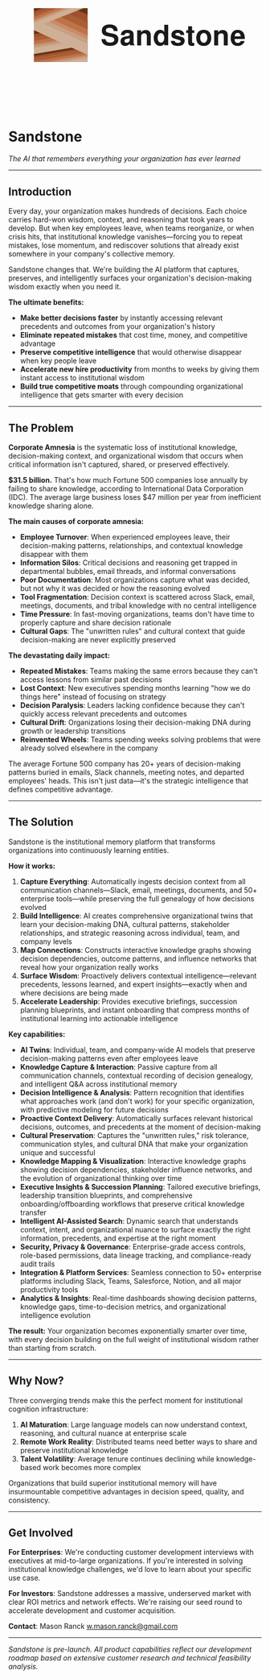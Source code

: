 <?xml version="1.0" encoding="UTF-8" standalone="no"?>
<!-- Created with Inkscape (http://www.inkscape.org/) -->

<svg
   width="1366"
   height="768"
   viewBox="0 0 1366 768"
   version="1.1"
   id="svg1"
   xmlns="http://www.w3.org/2000/svg"
   xmlns:svg="http://www.w3.org/2000/svg">
  <defs
     id="defs1">
    <clipPath
       clipPathUnits="userSpaceOnUse"
       id="clipPath131-01-8">
      <rect
         style="fill:#000000;stroke-width:11.5375"
         id="rect131-6-3"
         width="798.97339"
         height="798.97339"
         x="47.654179"
         y="50.008877" />
    </clipPath>
  </defs>
  <g
     id="layer1">
    <g
       id="g131-6-9"
       clip-path="url(#clipPath131-01-8)"
       transform="matrix(0.362872,0,0,0.362872,120.18305,212.3968)">
      <rect
         style="display:inline;fill:#c6a184;fill-opacity:1;stroke:none;stroke-width:11.6687;stroke-dasharray:none;stroke-opacity:1"
         id="rect128-1-9"
         width="1058.9996"
         height="36.143738"
         x="-178.79582"
         y="885.27997"
         transform="rotate(-9.5067012)" />
      <rect
         style="fill:#cfb097;fill-opacity:1;stroke:none;stroke-width:20.5357;stroke-dasharray:none;stroke-opacity:1"
         id="rect128-8-8-2"
         width="1863.7302"
         height="63.609253"
         x="-989.16626"
         y="916.69189"
         transform="rotate(-9.5067012)" />
      <rect
         style="fill:#cc8a68;fill-opacity:1;stroke:none;stroke-width:11.7001;stroke-dasharray:none;stroke-opacity:1"
         id="rect129-9-5"
         width="1064.9957"
         height="40.661846"
         x="-184.81009"
         y="850.92999"
         transform="rotate(-9.5067012)" />
      <rect
         style="fill:#bb7448;fill-opacity:1;stroke:none;stroke-width:12.7643;stroke-dasharray:none;stroke-opacity:1"
         id="rect130-8-5"
         width="1075.7739"
         height="43.712055"
         x="-184.27046"
         y="825.85223"
         transform="rotate(-9.5067012)" />
      <rect
         style="fill:#ab5d35;fill-opacity:1;stroke:none;stroke-width:12.7643;stroke-dasharray:none;stroke-opacity:1"
         id="rect130-1-4-3"
         width="1075.7739"
         height="43.712055"
         x="-179.72864"
         y="789.10583"
         transform="rotate(-9.5067012)" />
      <rect
         style="fill:#9e532c;fill-opacity:1;stroke:none;stroke-width:12.7643;stroke-dasharray:none;stroke-opacity:1"
         id="rect130-1-7-1-3"
         width="1075.7739"
         height="43.712055"
         x="-181.35471"
         y="747.71545"
         transform="rotate(-9.5067012)" />
      <rect
         style="fill:#683314;fill-opacity:1;stroke:none;stroke-width:13.5293;stroke-dasharray:none;stroke-opacity:1"
         id="rect130-1-7-7-43-3"
         width="1142.9623"
         height="46.222195"
         x="-241.78455"
         y="712.6275"
         transform="rotate(-9.5067012)" />
      <rect
         style="fill:#c6a184;fill-opacity:1;stroke:none;stroke-width:15.3985;stroke-dasharray:none;stroke-opacity:1"
         id="rect128-0-9-7"
         width="1397.5039"
         height="47.696911"
         x="-204.15575"
         y="604.59351"
         transform="rotate(-9.5067012)" />
      <rect
         style="fill:#cfb097;fill-opacity:1;stroke:none;stroke-width:27.0998;stroke-dasharray:none;stroke-opacity:1"
         id="rect128-8-2-8-4"
         width="2459.4629"
         height="83.94165"
         x="-1273.1215"
         y="643.44305"
         transform="rotate(-9.5067012)" />
      <rect
         style="fill:#cc8a68;fill-opacity:1;stroke:none;stroke-width:15.44;stroke-dasharray:none;stroke-opacity:1"
         id="rect129-8-8-3"
         width="1405.4166"
         height="53.659214"
         x="-212.09245"
         y="559.26373"
         transform="rotate(-9.5067012)" />
      <rect
         style="fill:#bb7448;fill-opacity:1;stroke:none;stroke-width:16.8443;stroke-dasharray:none;stroke-opacity:1"
         id="rect130-6-0-8"
         width="1419.64"
         height="57.684406"
         x="-211.38033"
         y="526.16998"
         transform="rotate(-9.5067012)" />
      <rect
         style="fill:#ab5d35;fill-opacity:1;stroke:none;stroke-width:16.8443;stroke-dasharray:none;stroke-opacity:1"
         id="rect130-1-0-8-0"
         width="1419.64"
         height="57.684406"
         x="-205.38667"
         y="477.67776"
         transform="rotate(-9.5067012)" />
      <rect
         style="fill:#9e532c;fill-opacity:1;stroke:none;stroke-width:16.8443;stroke-dasharray:none;stroke-opacity:1"
         id="rect130-1-7-2-7-8"
         width="1419.64"
         height="57.684406"
         x="-207.53255"
         y="423.05713"
         transform="rotate(-9.5067012)" />
      <rect
         style="fill:#683314;fill-opacity:1;stroke:none;stroke-width:17.8539;stroke-dasharray:none;stroke-opacity:1"
         id="rect130-1-7-7-4-7-8"
         width="1508.3048"
         height="60.996899"
         x="-287.27844"
         y="376.75348"
         transform="rotate(-9.5067012)" />
      <rect
         style="fill:#c6a184;fill-opacity:1;stroke:none;stroke-width:28.7225;stroke-dasharray:none;stroke-opacity:1"
         id="rect128-3-8-0"
         width="2740.8013"
         height="84.616219"
         x="-620.51324"
         y="99.599617"
         transform="matrix(0.9087981,0.41723616,-0.55880549,0.82929875,0,0)" />
      <rect
         style="fill:#cfb097;fill-opacity:1;stroke:none;stroke-width:50.753;stroke-dasharray:none;stroke-opacity:1"
         id="rect128-8-4-3-6"
         width="4841.3311"
         height="149.56958"
         x="-2729.5872"
         y="176.32584"
         transform="matrix(0.90858342,0.41770345,-0.55828454,0.82964955,0,0)" />
      <rect
         style="fill:#cc8a68;fill-opacity:1;stroke:none;stroke-width:28.8001;stroke-dasharray:none;stroke-opacity:1"
         id="rect129-4-8-8"
         width="2756.3198"
         height="95.193588"
         x="-636.07898"
         y="19.182669"
         transform="matrix(0.9087981,0.41723616,-0.55880549,0.82929875,0,0)" />
      <rect
         style="fill:#bb7448;fill-opacity:1;stroke:none;stroke-width:31.4196;stroke-dasharray:none;stroke-opacity:1"
         id="rect130-60-3-1"
         width="2784.2148"
         height="102.33444"
         x="-634.68201"
         y="-39.526924"
         transform="matrix(0.9087981,0.41723616,-0.55880549,0.82929875,0,0)" />
      <rect
         style="fill:#ab5d35;fill-opacity:1;stroke:none;stroke-width:31.4196;stroke-dasharray:none;stroke-opacity:1"
         id="rect130-1-6-7-9"
         width="2784.2148"
         height="102.33444"
         x="-622.92743"
         y="-125.55416"
         transform="matrix(0.9087981,0.41723616,-0.55880549,0.82929875,0,0)" />
      <rect
         style="fill:#9e532c;fill-opacity:1;stroke:none;stroke-width:31.4196;stroke-dasharray:none;stroke-opacity:1"
         id="rect130-1-7-6-1-8"
         width="2784.2148"
         height="102.33444"
         x="-627.13629"
         y="-222.4534"
         transform="matrix(0.9087981,0.41723616,-0.55880549,0.82929875,0,0)" />
      <rect
         style="fill:#683314;fill-opacity:1;stroke:none;stroke-width:33.3024;stroke-dasharray:none;stroke-opacity:1"
         id="rect130-1-7-7-1-0-9"
         width="2958.105"
         height="108.21092"
         x="-775.78809"
         y="-327.78888"
         transform="matrix(0.9087981,0.41723616,-0.55880549,0.82929875,0,0)" />
      <rect
         style="fill:#c6a184;fill-opacity:1;stroke:none;stroke-width:11.6687;stroke-dasharray:none;stroke-opacity:1"
         id="rect128-9-7-7"
         width="1058.9996"
         height="36.143738"
         x="-377.1268"
         y="238.28987"
         transform="rotate(-21.5242)" />
      <rect
         style="fill:#cfb097;fill-opacity:1;stroke:none;stroke-width:21.0774;stroke-dasharray:none;stroke-opacity:1"
         id="rect128-8-6-3-2"
         width="1915.8341"
         height="65.187225"
         x="-1187.0271"
         y="268.09467"
         transform="matrix(0.93078675,-0.36556261,0.36822908,0.92973509,0,0)" />
      <rect
         style="fill:#cc8a68;fill-opacity:1;stroke:none;stroke-width:11.7001;stroke-dasharray:none;stroke-opacity:1"
         id="rect129-3-4-2"
         width="1064.9957"
         height="40.661846"
         x="-383.14108"
         y="203.9399"
         transform="rotate(-21.5242)" />
      <rect
         style="fill:#bb7448;fill-opacity:1;stroke:none;stroke-width:12.7643;stroke-dasharray:none;stroke-opacity:1"
         id="rect130-7-9-8"
         width="1075.7739"
         height="43.712055"
         x="-382.60144"
         y="178.86214"
         transform="rotate(-21.5242)" />
      <rect
         style="fill:#ab5d35;fill-opacity:1;stroke:none;stroke-width:12.7643;stroke-dasharray:none;stroke-opacity:1"
         id="rect130-1-8-6-2"
         width="1075.7739"
         height="43.712055"
         x="-378.05963"
         y="142.11574"
         transform="rotate(-21.5242)" />
      <rect
         style="fill:#9e532c;fill-opacity:1;stroke:none;stroke-width:12.7643;stroke-dasharray:none;stroke-opacity:1"
         id="rect130-1-7-8-5-8"
         width="1075.7739"
         height="43.712055"
         x="-379.6857"
         y="100.72536"
         transform="rotate(-21.5242)" />
      <rect
         style="fill:#683314;fill-opacity:1;stroke:none;stroke-width:13.5293;stroke-dasharray:none;stroke-opacity:1"
         id="rect130-1-7-7-2-1-9"
         width="1142.9623"
         height="46.222195"
         x="-439.38177"
         y="63.776878"
         transform="rotate(-21.5242)" />
    </g>
    <text
       xml:space="preserve"
       style="font-style:normal;font-variant:normal;font-weight:normal;font-stretch:normal;font-size:151.607px;font-family:System-ui;-inkscape-font-specification:System-ui;text-align:start;writing-mode:lr-tb;direction:ltr;text-anchor:start;fill:#1a1a1a;fill-opacity:1;fill-rule:nonzero;stroke:none;stroke-width:7.10656;stroke-dasharray:none;stroke-opacity:1"
       x="495.88141"
       y="432.01093"
       id="text134-0"><tspan
         id="tspan134-7"
         x="495.88141"
         y="432.01093"
         style="font-size:151.607px;fill:#1a1a1a;fill-opacity:1;stroke-width:7.10656">𝐒𝐚𝐧𝐝𝐬𝐭𝐨𝐧𝐞</tspan></text>
  </g>
</svg>
# Sandstone
*The AI that remembers everything your organization has ever learned*

---

## Introduction

Every day, your organization makes hundreds of decisions. Each choice carries hard-won wisdom, context, and reasoning that took years to develop. But when key employees leave, when teams reorganize, or when crisis hits, that institutional knowledge vanishes—forcing you to repeat mistakes, lose momentum, and rediscover solutions that already exist somewhere in your company's collective memory.

Sandstone changes that. We're building the AI platform that captures, preserves, and intelligently surfaces your organization's decision-making wisdom exactly when you need it.

**The ultimate benefits:**
- **Make better decisions faster** by instantly accessing relevant precedents and outcomes from your organization's history
- **Eliminate repeated mistakes** that cost time, money, and competitive advantage
- **Preserve competitive intelligence** that would otherwise disappear when key people leave
- **Accelerate new hire productivity** from months to weeks by giving them instant access to institutional wisdom
- **Build true competitive moats** through compounding organizational intelligence that gets smarter with every decision

---

## The Problem

**Corporate Amnesia** is the systematic loss of institutional knowledge, decision-making context, and organizational wisdom that occurs when critical information isn't captured, shared, or preserved effectively.

**$31.5 billion.** That's how much Fortune 500 companies lose annually by failing to share knowledge, according to International Data Corporation (IDC). The average large business loses $47 million per year from inefficient knowledge sharing alone.

**The main causes of corporate amnesia:**

- **Employee Turnover**: When experienced employees leave, their decision-making patterns, relationships, and contextual knowledge disappear with them
- **Information Silos**: Critical decisions and reasoning get trapped in departmental bubbles, email threads, and informal conversations
- **Poor Documentation**: Most organizations capture what was decided, but not why it was decided or how the reasoning evolved
- **Tool Fragmentation**: Decision context is scattered across Slack, email, meetings, documents, and tribal knowledge with no central intelligence
- **Time Pressure**: In fast-moving organizations, teams don't have time to properly capture and share decision rationale
- **Cultural Gaps**: The "unwritten rules" and cultural context that guide decision-making are never explicitly preserved

**The devastating daily impact:**

- **Repeated Mistakes**: Teams making the same errors because they can't access lessons from similar past decisions
- **Lost Context**: New executives spending months learning "how we do things here" instead of focusing on strategy  
- **Decision Paralysis**: Leaders lacking confidence because they can't quickly access relevant precedents and outcomes
- **Cultural Drift**: Organizations losing their decision-making DNA during growth or leadership transitions
- **Reinvented Wheels**: Teams spending weeks solving problems that were already solved elsewhere in the company

The average Fortune 500 company has 20+ years of decision-making patterns buried in emails, Slack channels, meeting notes, and departed employees' heads. This isn't just data—it's the strategic intelligence that defines competitive advantage.

---

## The Solution

Sandstone is the institutional memory platform that transforms organizations into continuously learning entities.

**How it works:**

1. **Capture Everything**: Automatically ingests decision context from all communication channels—Slack, email, meetings, documents, and 50+ enterprise tools—while preserving the full genealogy of how decisions evolved
2. **Build Intelligence**: AI creates comprehensive organizational twins that learn your decision-making DNA, cultural patterns, stakeholder relationships, and strategic reasoning across individual, team, and company levels
3. **Map Connections**: Constructs interactive knowledge graphs showing decision dependencies, outcome patterns, and influence networks that reveal how your organization really works
4. **Surface Wisdom**: Proactively delivers contextual intelligence—relevant precedents, lessons learned, and expert insights—exactly when and where decisions are being made
5. **Accelerate Leadership**: Provides executive briefings, succession planning blueprints, and instant onboarding that compress months of institutional learning into actionable intelligence

**Key capabilities:**

- **AI Twins**: Individual, team, and company-wide AI models that preserve decision-making patterns even after employees leave
- **Knowledge Capture & Interaction**: Passive capture from all communication channels, contextual recording of decision genealogy, and intelligent Q&A across institutional memory
- **Decision Intelligence & Analysis**: Pattern recognition that identifies what approaches work (and don't work) for your specific organization, with predictive modeling for future decisions
- **Proactive Context Delivery**: Automatically surfaces relevant historical decisions, outcomes, and precedents at the moment of decision-making
- **Cultural Preservation**: Captures the "unwritten rules," risk tolerance, communication styles, and cultural DNA that make your organization unique and successful
- **Knowledge Mapping & Visualization**: Interactive knowledge graphs showing decision dependencies, stakeholder influence networks, and the evolution of organizational thinking over time
- **Executive Insights & Succession Planning**: Tailored executive briefings, leadership transition blueprints, and comprehensive onboarding/offboarding workflows that preserve critical knowledge transfer
- **Intelligent AI-Assisted Search**: Dynamic search that understands context, intent, and organizational nuance to surface exactly the right information, precedents, and expertise at the right moment
- **Security, Privacy & Governance**: Enterprise-grade access controls, role-based permissions, data lineage tracking, and compliance-ready audit trails
- **Integration & Platform Services**: Seamless connection to 50+ enterprise platforms including Slack, Teams, Salesforce, Notion, and all major productivity tools
- **Analytics & Insights**: Real-time dashboards showing decision patterns, knowledge gaps, time-to-decision metrics, and organizational intelligence evolution

**The result:** Your organization becomes exponentially smarter over time, with every decision building on the full weight of institutional wisdom rather than starting from scratch.

---

## Why Now?

Three converging trends make this the perfect moment for institutional cognition infrastructure:

1. **AI Maturation**: Large language models can now understand context, reasoning, and cultural nuance at enterprise scale
2. **Remote Work Reality**: Distributed teams need better ways to share and preserve institutional knowledge  
3. **Talent Volatility**: Average tenure continues declining while knowledge-based work becomes more complex

Organizations that build superior institutional memory will have insurmountable competitive advantages in decision speed, quality, and consistency.

---

## Get Involved

**For Enterprises**: We're conducting customer development interviews with executives at mid-to-large organizations. If you're interested in solving institutional knowledge challenges, we'd love to learn about your specific use case.

**For Investors**: Sandstone addresses a massive, underserved market with clear ROI metrics and network effects. We're raising our seed round to accelerate development and customer acquisition.

**Contact**: Mason Ranck
w.mason.ranck@gmail.com

---

*Sandstone is pre-launch. All product capabilities reflect our development roadmap based on extensive customer research and technical feasibility analysis.*
